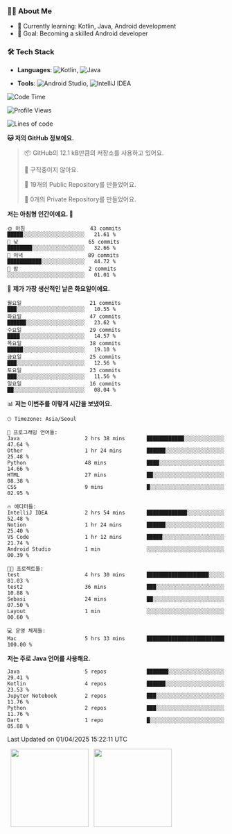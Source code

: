 ### 👨‍💻 About Me
- 🌱 Currently learning: Kotlin, Java, Android development
- 🎯 Goal: Becoming a skilled Android developer

### 🛠 Tech Stack
- **Languages**: ![Kotlin](https://img.shields.io/badge/Kotlin-0095D5?style=flat-square&logo=kotlin&logoColor=white), 
![Java](https://img.shields.io/badge/Java-007396?style=flat-square&logo=coffeescript&logoColor=white)

- **Tools**:
![Android Studio](https://img.shields.io/badge/Android%20Studio-3DDC84?style=flat-square&logo=android-studio&logoColor=white), 
![IntelliJ IDEA](https://img.shields.io/badge/IntelliJ%20IDEA-000000?style=flat-square&logo=intellij-idea&logoColor=white)

<!--START_SECTION:waka-->
![Code Time](http://img.shields.io/badge/Code%20Time-61%20hrs%2028%20mins-blue)

![Profile Views](http://img.shields.io/badge/Profile%20Views-7-blue)

![Lines of code](https://img.shields.io/badge/%EC%A0%80%EB%8A%94%20%EC%97%AC%ED%83%9C%EA%B9%8C%EC%A7%80%20-136.4%20thousand%20%EC%A4%84%EC%9D%98%20%EC%BD%94%EB%93%9C%EB%A5%BC%20%EC%9E%91%EC%84%B1%ED%96%88%EC%96%B4%EC%9A%94.-blue)

**🐱 저의 GitHub 정보에요.** 

> 📦 GitHub의 12.1 kB만큼의 저장소를 사용하고 있어요. 
 > 
> 🚫 구직중이지 않아요.
 > 
> 📜 19개의 Public Repository를 만들었어요. 
 > 
> 🔑 0개의 Private Repository를 만들었어요. 
 > 
**저는 아침형 인간이에요. 🐤** 

```text
🌞 아침                     43 commits          █████░░░░░░░░░░░░░░░░░░░░   21.61 % 
🌆 낮　                     65 commits          ████████░░░░░░░░░░░░░░░░░   32.66 % 
🌃 저녁                     89 commits          ███████████░░░░░░░░░░░░░░   44.72 % 
🌙 밤　                     2 commits           ░░░░░░░░░░░░░░░░░░░░░░░░░   01.01 % 
```
📅 **제가 가장 생산적인 날은 화요일이에요.** 

```text
월요일                      21 commits          ███░░░░░░░░░░░░░░░░░░░░░░   10.55 % 
화요일                      47 commits          ██████░░░░░░░░░░░░░░░░░░░   23.62 % 
수요일                      29 commits          ████░░░░░░░░░░░░░░░░░░░░░   14.57 % 
목요일                      38 commits          █████░░░░░░░░░░░░░░░░░░░░   19.10 % 
금요일                      25 commits          ███░░░░░░░░░░░░░░░░░░░░░░   12.56 % 
토요일                      23 commits          ███░░░░░░░░░░░░░░░░░░░░░░   11.56 % 
일요일                      16 commits          ██░░░░░░░░░░░░░░░░░░░░░░░   08.04 % 
```


📊 **저는 이번주를 이렇게 시간을 보냈어요.** 

```text
🕑︎ Timezone: Asia/Seoul

💬 프로그래밍 언어들: 
Java                     2 hrs 38 mins       ████████████░░░░░░░░░░░░░   47.64 % 
Other                    1 hr 24 mins        ██████░░░░░░░░░░░░░░░░░░░   25.48 % 
Python                   48 mins             ████░░░░░░░░░░░░░░░░░░░░░   14.66 % 
HTML                     27 mins             ██░░░░░░░░░░░░░░░░░░░░░░░   08.38 % 
CSS                      9 mins              █░░░░░░░░░░░░░░░░░░░░░░░░   02.95 % 

🔥 에디터들: 
IntelliJ IDEA            2 hrs 54 mins       █████████████░░░░░░░░░░░░   52.48 % 
Notion                   1 hr 24 mins        ██████░░░░░░░░░░░░░░░░░░░   25.40 % 
VS Code                  1 hr 12 mins        █████░░░░░░░░░░░░░░░░░░░░   21.74 % 
Android Studio           1 min               ░░░░░░░░░░░░░░░░░░░░░░░░░   00.39 % 

🐱‍💻 프로젝트들: 
test                     4 hrs 30 mins       ████████████████████░░░░░   81.03 % 
test2                    36 mins             ███░░░░░░░░░░░░░░░░░░░░░░   10.88 % 
Sebasi                   24 mins             ██░░░░░░░░░░░░░░░░░░░░░░░   07.50 % 
Layout                   1 min               ░░░░░░░░░░░░░░░░░░░░░░░░░   00.60 % 

💻 운영 체제들: 
Mac                      5 hrs 33 mins       █████████████████████████   100.00 % 
```

**저는 주로 Java 언어를 사용해요.** 

```text
Java                     5 repos             ███████░░░░░░░░░░░░░░░░░░   29.41 % 
Kotlin                   4 repos             ██████░░░░░░░░░░░░░░░░░░░   23.53 % 
Jupyter Notebook         2 repos             ███░░░░░░░░░░░░░░░░░░░░░░   11.76 % 
Python                   2 repos             ███░░░░░░░░░░░░░░░░░░░░░░   11.76 % 
Dart                     1 repo              █░░░░░░░░░░░░░░░░░░░░░░░░   05.88 % 
```




 Last Updated on 01/04/2025 15:22:11 UTC
<!--END_SECTION:waka-->

<p>
  <img height="180em" src="https://github-readme-stats.vercel.app/api?username=JongHyun070105&show_icons=true&include_all_commits=true&bg_color=0d1117&title_color=ffffff&text_color=c9d1d9&icon_color=79ff97">
  <img height="180em" src="https://github-readme-stats.vercel.app/api/top-langs/?username=JongHyun070105&layout=compact&langs_count=4&bg_color=0d1117&title_color=ffffff&text_color=c9d1d9&hide=php,jupyter%20notebook&hide_repo=EcoStep,mimir,git-session">
</p>
